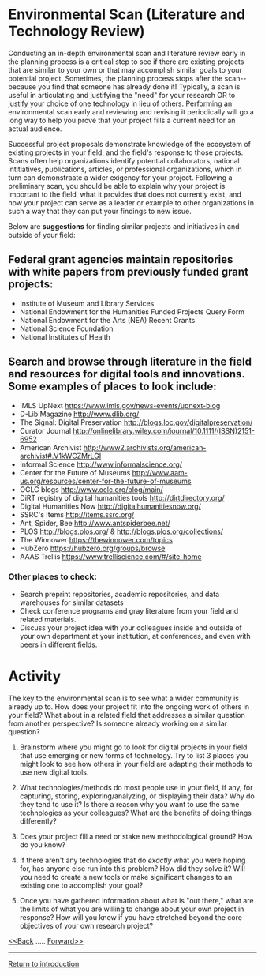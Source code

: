# Environmental Scan (Literature and Technology Review)

Conducting an in-depth environmental scan and literature review early in the planning process is a critical step to see if there are existing projects that are similar to your own or that may accomplish similar goals to your potential project. Sometimes, the planning process stops after the scan--because you find that someone has already done it! Typically, a scan is useful in articulating and justifying the "need" for your research OR to justify your choice of one technology in lieu of others. Performing an environmental scan early and reviewing and revising it periodically will go a long way to help you prove that your project fills a current need for an actual audience. 

Successful project proposals demonstrate knowledge of the ecosystem of existing projects in your field, and the field's response to those projects. Scans often help organizations identify potential collaborators, national intitiatives, publications, articles, or professional organizations, which in turn can demonstraate a wider exigency for your project. Following a preliminary scan, you should be able to explain why your project is important to the field, what it provides that does not currently exist, and how your project can serve as a leader or example to other organizations in such a way that they can put your findings to new issue. 


Below are **suggestions** for finding similar projects and initiatives in and outside of your field: 

## Federal grant agencies maintain repositories with white papers from previously funded grant projects: 
* Institute of Museum and Library Services
* National Endowment for the Humanities Funded Projects Query Form
* National Endowment for the Arts (NEA) Recent Grants 
* National Science Foundation
* National Institutes of Health

## Search and browse through literature in the field and resources for digital tools and innovations. Some examples of places to look include: 

* IMLS UpNext https://www.imls.gov/news-events/upnext-blog
* D-Lib Magazine http://www.dlib.org/
* The Signal: Digital Preservation http://blogs.loc.gov/digitalpreservation/
* Curator Journal http://onlinelibrary.wiley.com/journal/10.1111/(ISSN)2151-6952
* American Archivist http://www2.archivists.org/american-archivist#.V1kWCZMrLGI
* Informal Science http://www.informalscience.org/
* Center for the Future of Museums http://www.aam-us.org/resources/center-for-the-future-of-museums
* OCLC blogs http://www.oclc.org/blog/main/
* DiRT registry of digital humanities tools http://dirtdirectory.org/
* Digital Humanities Now http://digitalhumanitiesnow.org/
* SSRC's Items http://items.ssrc.org/
* Ant, Spider, Bee http://www.antspiderbee.net/
* PLOS http://blogs.plos.org/ & http://blogs.plos.org/collections/
* The Winnower https://thewinnower.com/topics
* HubZero https://hubzero.org/groups/browse
* AAAS Trellis https://www.trelliscience.com/#/site-home

### Other places to check: 

* Search preprint repositories, academic repositories, and data warehouses for similar datasets
* Check conference programs and gray literature from your field and related materials. 
* Discuss your project idea with your colleagues inside and outside of your own department at your institution, at conferences, and even with peers in different fields. 

# Activity

The key to the environmental scan is to see what a wider community is already up to. How does your project fit into the ongoing work of others in your field? What about in a related field that addresses a similar question from another perspective? Is someone already working on a similar question? 

1. Brainstorm where you might go to look for digital projects in your field that use emerging or new forms of technology. Try to list 3 places you might look to see how others in your field are adapting their methods to use new digital tools. 









2. What technologies/methods do most people use in your field, if any, for capturing, storing, exploring/analyzing, or displaying their data? Why do they tend to use it? Is there a reason why you want to use the same technologies as your colleagues? What are the benefits of doing things differently? 







3. Does your project fill a need or stake new methodological ground? How do you know? 





4. If there aren't any technologies that do *exactly* what you were hoping for, has anyone else run into this problem? How did they solve it? Will you need to create a new tools or make significant changes to an existing one to accomplish your goal? 





5. Once you have gathered information about what is "out there," what are the limits of what you are willing to change about your own project in response? How will you know if you have stretched beyond the core objectives of your own research project? 





[<<Back](2Audience.md)	.....	[Forward>>](4Resources.md)



-----
[Return to introduction](https://github.com/DHRISMU/project-lab)